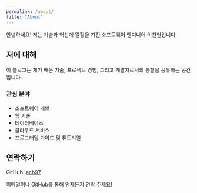 ```yaml
---
permalink: /about/
title: "About"
---
```


안녕하세요! 저는 기술과 혁신에 열정을 가진 소프트웨어 엔지니어 이찬현입니다.

## 저에 대해

이 블로그는 제가 배운 기술, 프로젝트 경험, 그리고 개발자로서의 통찰을 공유하는 공간입니다.

### 관심 분야
- 소프트웨어 개발
- 웹 기술
- 데이터베이스
- 클라우드 서비스
- 프로그래밍 가이드 및 튜토리얼

## 연락하기

GitHub: [ech97](https://github.com/ech97)

이메일이나 GitHub를 통해 언제든지 연락 주세요!
